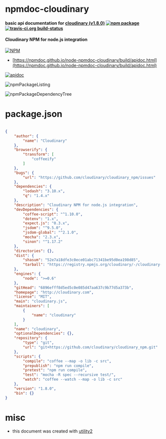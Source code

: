 # npmdoc-cloudinary

#### basic api documentation for  [cloudinary (v1.8.0)](http://cloudinary.com)  [![npm package](https://img.shields.io/npm/v/npmdoc-cloudinary.svg?style=flat-square)](https://www.npmjs.org/package/npmdoc-cloudinary) [![travis-ci.org build-status](https://api.travis-ci.org/npmdoc/node-npmdoc-cloudinary.svg)](https://travis-ci.org/npmdoc/node-npmdoc-cloudinary)

#### Cloudinary NPM for node.js integration

[![NPM](https://nodei.co/npm/cloudinary.png?downloads=true&downloadRank=true&stars=true)](https://www.npmjs.com/package/cloudinary)

- [https://npmdoc.github.io/node-npmdoc-cloudinary/build/apidoc.html](https://npmdoc.github.io/node-npmdoc-cloudinary/build/apidoc.html)

[![apidoc](https://npmdoc.github.io/node-npmdoc-cloudinary/build/screenCapture.buildCi.browser.%252Ftmp%252Fbuild%252Fapidoc.html.png)](https://npmdoc.github.io/node-npmdoc-cloudinary/build/apidoc.html)

![npmPackageListing](https://npmdoc.github.io/node-npmdoc-cloudinary/build/screenCapture.npmPackageListing.svg)

![npmPackageDependencyTree](https://npmdoc.github.io/node-npmdoc-cloudinary/build/screenCapture.npmPackageDependencyTree.svg)



# package.json

```json

{
    "author": {
        "name": "Cloudinary"
    },
    "browserify": {
        "transform": [
            "coffeeify"
        ]
    },
    "bugs": {
        "url": "https://github.com/cloudinary/cloudinary_npm/issues"
    },
    "dependencies": {
        "lodash": "3.10.x",
        "q": "1.4.x"
    },
    "description": "Cloudinary NPM for node.js integration",
    "devDependencies": {
        "coffee-script": "^1.10.0",
        "dotenv": "1.x",
        "expect.js": "0.3.x",
        "jsdom": "^9.5.0",
        "jsdom-global": "^2.1.0",
        "mocha": "2.3.x",
        "sinon": "^1.17.2"
    },
    "directories": {},
    "dist": {
        "shasum": "52e7a18dfe3c0ece01abc71341be95d0ea198d85",
        "tarball": "https://registry.npmjs.org/cloudinary/-/cloudinary-1.8.0.tgz"
    },
    "engines": {
        "node": ">=0.6"
    },
    "gitHead": "6896efff8d5ed5c0e085d47aa637c9b77d5a373b",
    "homepage": "http://cloudinary.com",
    "license": "MIT",
    "main": "cloudinary.js",
    "maintainers": [
        {
            "name": "cloudinary"
        }
    ],
    "name": "cloudinary",
    "optionalDependencies": {},
    "repository": {
        "type": "git",
        "url": "git+https://github.com/cloudinary/cloudinary_npm.git"
    },
    "scripts": {
        "compile": "coffee --map -o lib -c src",
        "prepublish": "npm run compile",
        "pretest": "npm run compile",
        "test": "mocha -R spec --recursive test/",
        "watch": "coffee --watch --map -o lib -c src"
    },
    "version": "1.8.0",
    "bin": {}
}
```



# misc
- this document was created with [utility2](https://github.com/kaizhu256/node-utility2)
